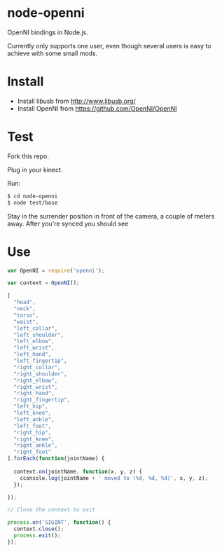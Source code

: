 # node-openni

OpenNI bindings in Node.js.

Currently only supports one user, even though several users is easy to achieve with some small mods.

# Install

* Install libusb from http://www.libusb.org/
* Install OpenNI from https://github.com/OpenNI/OpenNI

# Test

Fork this repo.

Plug in your kinect.

Run:

```bash
$ cd node-openni
$ node test/base
```

Stay in the surrender position in front of the camera, a couple of meters away.
After you're synced you should see 

# Use

```js
var OpenNI = require('openni');

var context = OpenNI();

[
  "head",
  "neck",
  "torso",
  "waist",
  "left_collar",
  "left_shoulder",
  "left_elbow",
  "left_wrist",
  "left_hand",
  "left_fingertip",
  "right_collar",
  "right_shoulder",
  "right_elbow",
  "right_wrist",
  "right_hand",
  "right_fingertip",
  "left_hip",
  "left_knee",
  "left_ankle",
  "left_foot",
  "right_hip",
  "right_knee",
  "right_ankle",
  "right_foot"
].forEach(function(jointName) {
  
  context.on(jointName, function(x, y, z) {
    cconsole.log(jointName + ' moved to (%d, %d, %d)', x, y, z);
  });

});

// Close the context to exit

process.on('SIGINT', function() {
  context.close();
  process.exit();  
});

```